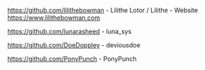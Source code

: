 https://github.com/lilithebowman - Lilithe Lotor / Lilithe - Website https://www.lilithebowman.com

https://github.com/lunarasheed - luna_sys

https://github.com/DoeDoppley - deviousdoe

https://github.com/PonyPunch - PonyPunch


